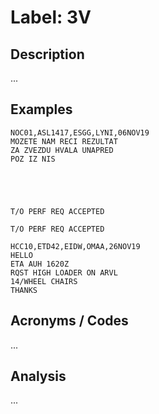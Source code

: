 # Label: 3V

## Description

...

## Examples

```
NOC01,ASL1417,ESGG,LYNI,06NOV19
MOZETE NAM RECI REZULTAT
ZA ZVEZDU HVALA UNAPRED
POZ IZ NIS





```

```
T/O PERF REQ ACCEPTED

```

```
T/O PERF REQ ACCEPTED

```

```
HCC10,ETD42,EIDW,OMAA,26NOV19
HELLO
ETA AUH 1620Z
RQST HIGH LOADER ON ARVL
14/WHEEL CHAIRS
THANKS

```

## Acronyms / Codes

...

## Analysis

...
